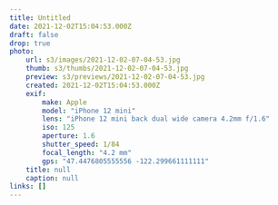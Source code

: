 ```yaml
---
title: Untitled
date: 2021-12-02T15:04:53.000Z
draft: false
drop: true
photo:
    url: s3/images/2021-12-02-07-04-53.jpg
    thumb: s3/thumbs/2021-12-02-07-04-53.jpg
    preview: s3/previews/2021-12-02-07-04-53.jpg
    created: 2021-12-02T15:04:53.000Z
    exif:
        make: Apple
        model: "iPhone 12 mini"
        lens: "iPhone 12 mini back dual wide camera 4.2mm f/1.6"
        iso: 125
        aperture: 1.6
        shutter_speed: 1/84
        focal_length: "4.2 mm"
        gps: "47.4476805555556 -122.299661111111"
    title: null
    caption: null
links: []
---
```

